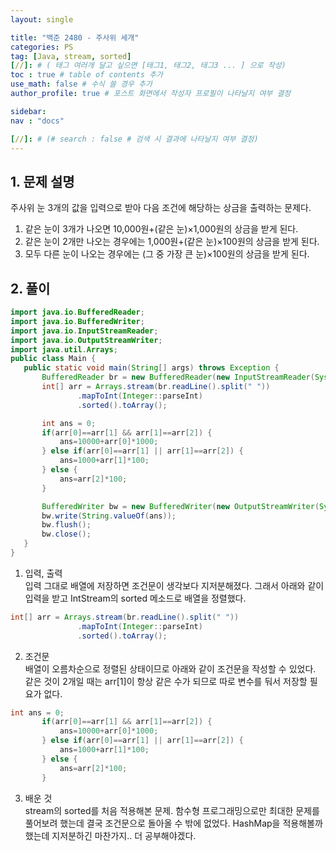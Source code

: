 ```yaml
---
layout: single

title: "백준 2480 - 주사위 세개"
categories: PS
tag: [Java, stream, sorted]
[//]: # ( 태그 여러개 달고 싶으면 [태그1, 태그2, 태그3 ... ] 으로 작성)
toc : true # table of contents 추가
use_math: false # 수식 쓸 경우 추가
author_profile: true # 포스트 화면에서 작성자 프로필이 나타날지 여부 결정

sidebar:
nav : "docs"

[//]: # (# search : false # 검색 시 결과에 나타날지 여부 결정)
---
```

## 1. 문제 설명
 주사위 눈 3개의 값을 입력으로 받아 다음 조건에 해당하는 상금을 출력하는 문제다.
 1. 같은 눈이 3개가 나오면 10,000원+(같은 눈)×1,000원의 상금을 받게 된다.
 2. 같은 눈이 2개만 나오는 경우에는 1,000원+(같은 눈)×100원의 상금을 받게 된다.
 3. 모두 다른 눈이 나오는 경우에는 (그 중 가장 큰 눈)×100원의 상금을 받게 된다.

## 2. 풀이
 
 ``` java
 import java.io.BufferedReader;
 import java.io.BufferedWriter;
 import java.io.InputStreamReader;
 import java.io.OutputStreamWriter;
 import java.util.Arrays;
 public class Main {
    public static void main(String[] args) throws Exception {
        BufferedReader br = new BufferedReader(new InputStreamReader(System.in));
        int[] arr = Arrays.stream(br.readLine().split(" "))
                .mapToInt(Integer::parseInt)
                .sorted().toArray();

        int ans = 0;
        if(arr[0]==arr[1] && arr[1]==arr[2]) {
            ans=10000+arr[0]*1000;
        } else if(arr[0]==arr[1] || arr[1]==arr[2]) {
            ans=1000+arr[1]*100;
        } else {
            ans=arr[2]*100;
        }

        BufferedWriter bw = new BufferedWriter(new OutputStreamWriter(System.out));
        bw.write(String.valueOf(ans));
        bw.flush();
        bw.close();
    }
 }
 ```
 1. 입력, 출력<br/>
 입력 그대로 배열에 저장하면 조건문이 생각보다 지저분해졌다. 그래서 아래와 같이 입력을 받고 IntStream의 sorted 메소드로 배열을 정렬했다.
 ``` java
 int[] arr = Arrays.stream(br.readLine().split(" "))
                .mapToInt(Integer::parseInt)
                .sorted().toArray();
 ```
 
 2. 조건문<br/>
 배열이 오름차순으로 정렬된 상태이므로 아래와 같이 조건문을 작성할 수 있었다. 같은 것이 2개일 때는 arr[1]이 항상 같은 수가 되므로 따로 변수를 둬서 저장할 필요가 없다.
 ``` java
 int ans = 0;
        if(arr[0]==arr[1] && arr[1]==arr[2]) {
            ans=10000+arr[0]*1000;
        } else if(arr[0]==arr[1] || arr[1]==arr[2]) {
            ans=1000+arr[1]*100;
        } else {
            ans=arr[2]*100;
        }
 ```

 3. 배운 것<br/>
 stream의 sorted를 처음 적용해본 문제. 함수형 프로그래밍으로만 최대한 문제를 풀어보려 했는데 결국 조건문으로 돌아올 수 밖에 없었다. HashMap을 적용해볼까 했는데 지저분하긴 마찬가지.. 더 공부해야겠다.
